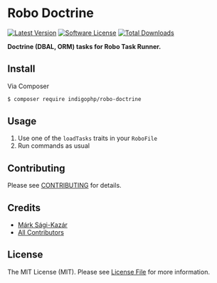 # Robo Doctrine

[![Latest Version](https://img.shields.io/github/release/indigophp/robo-doctrine.svg?style=flat-square)](https://github.com/indigophp/robo-doctrine/releases)
[![Software License](https://img.shields.io/badge/license-MIT-brightgreen.svg?style=flat-square)](LICENSE)
[![Total Downloads](https://img.shields.io/packagist/dt/indigophp/robo-doctrine.svg?style=flat-square)](https://packagist.org/packages/indigophp/robo-doctrine)

**Doctrine (DBAL, ORM) tasks for Robo Task Runner.**


## Install

Via Composer

``` bash
$ composer require indigophp/robo-doctrine
```


## Usage

1. Use one of the `loadTasks` traits in your `RoboFile`
2. Run commands as usual


## Contributing

Please see [CONTRIBUTING](CONTRIBUTING.md) for details.


## Credits

- [Márk Sági-Kazár](https://github.com/sagikazarmark)
- [All Contributors](https://github.com/indigophp/robo-doctrine/contributors)


## License

The MIT License (MIT). Please see [License File](LICENSE) for more information.
